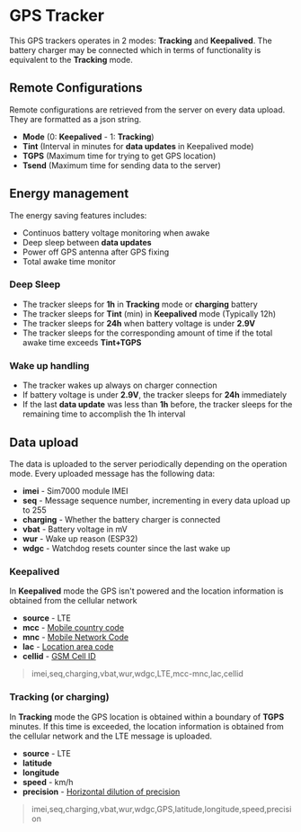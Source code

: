 # GPS Tracker

This GPS trackers operates in 2 modes: **Tracking** and **Keepalived**. The battery charger may be connected which in terms of functionality is equivalent to the **Tracking** mode.

## Remote Configurations

Remote configurations are retrieved from the server on every data upload. They are formatted as a json string.

* **Mode** (0: **Keepalived** \- 1: **Tracking**)
* **Tint** (Interval in minutes for **data updates** in Keepalived mode)
* **TGPS** (Maximum time for trying to get GPS location)
* **Tsend** (Maximum time for sending data to the server)

## Energy management

The energy saving features includes:

* Continuos battery voltage monitoring when awake
* Deep sleep between **data updates**
* Power off GPS antenna after GPS fixing
* Total awake time monitor

### Deep Sleep

* The tracker sleeps for **1h** in **Tracking** mode or **charging** battery
* The tracker sleeps for **Tint** (min) in **Keepalived** mode (Typically 12h)
* The tracker sleeps for **24h** when battery voltage is under **2.9V**
* The tracker sleeps for the corresponding amount of time if the total awake time exceeds **Tint+TGPS**

### Wake up handling

* The tracker wakes up always on charger connection
* If battery voltage is under **2.9V**, the tracker sleeps for **24h** immediately
* If the last **data update** was less than **1h** before, the tracker sleeps for the remaining time to accomplish the 1h interval

## Data upload

The data is uploaded to the server periodically depending on the operation mode. Every uploaded message has the following data:

* **imei** \- Sim7000 module IMEI
* **seq** \- Message sequence number\, incrementing in every data upload up to 255
* **charging** \- Whether the battery charger is connected
* **vbat** \- Battery voltage in mV
* **wur** \- Wake up reason \(ESP32\)
* **wdgc** \- Watchdog resets counter since the last wake up

### Keepalived

In **Keepalived** mode the GPS isn't powered and the location information is obtained from the cellular network

* **source** - LTE
* **mcc** - [Mobile country code](https://en.wikipedia.org/wiki/Mobile_country_code)
* **mnc** - [Mobile Network Code](https://en.wikipedia.org/?title=Mobile_Network_Code&redirect=no)
* **lac** - [Location area code](https://en.wikipedia.org/wiki/Location_area_identity)
* **cellid** - [GSM Cell ID](https://en.wikipedia.org/wiki/GSM_Cell_ID)

> imei,seq,charging,vbat,wur,wdgc,LTE,mcc-mnc,lac,cellid

### Tracking (or charging)

In **Tracking** mode the GPS location is obtained within a boundary of **TGPS** minutes. If this time is exceeded, the location information is obtained from the cellular network and the LTE message is uploaded.

* **source** - LTE
* **latitude**
* **longitude**
* **speed** \- km/h
* **precision** - [Horizontal dilution of precision](https://en.wikipedia.org/wiki/Dilution_of_precision_%28navigation%29)

> imei,seq,charging,vbat,wur,wdgc,GPS,latitude,longitude,speed,precision